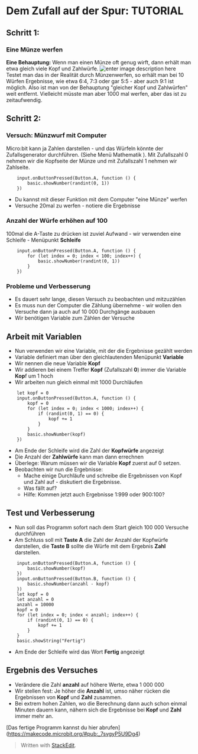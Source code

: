 # Dem Zufall auf der Spur: TUTORIAL
## Schritt 1:
### Eine Münze werfen
**Eine Behauptung:** Wenn man einen Münze oft genug wirft, dann erhält man etwa gleich viele Kopf und Zahlwürfe. 
![enter image description here](https://microbit.eeducation.at/images/thumb/1/11/Kopf_zahl.jpg/300px-Kopf_zahl.jpg)
Testet man das in der Realität durch Münzenwerfen, so erhält man bei 10 Würfen Ergebnisse, wie etwa 6:4, 7:3 oder gar 5:5 - aber auch 9:1 ist möglich. Also ist man von der Behauptung "gleicher  Kopf und Zahlwürfen" weit entfernt. Vielleicht müsste man aber 1000 mal werfen, aber das ist zu zeitaufwendig.
## Schritt 2:
### Versuch: Münzwurf mit Computer
Micro:bit kann ja Zahlen darstellen - und das Würfeln könnte der  Zufallsgenerator durchführen. (Siehe Menü Mathematik ). Mit Zufallszahl 0 nehmen wir die Kopfseite der Münze und mit Zufallszahl 1 nehmen wir Zahlseite.
```blocks
	input.onButtonPressed(Button.A, function () {
		basic.showNumber(randint(0, 1))
	})
```
 - Du kannst mit dieser Funktion mit dem Computer "eine Münze" werfen 
 - Versuche 20mal zu werfen - notiere die Ergebnisse

### Anzahl der Würfe erhöhen auf 100
100mal die A-Taste zu drücken ist zuviel Aufwand - wir verwenden eine Schleife - Menüpunkt **Schleife**
```blocks
	input.onButtonPressed(Button.A, function () {
		for (let index = 0; index < 100; index++) {
			basic.showNumber(randint(0, 1))
		}
	})
```
### Probleme und Verbesserung
 - Es dauert sehr lange, diesen Versuch zu beobachten und mitzuzählen
 - Es muss nun der Computer die Zählung übernehme - wir wollen den Versuche dann ja auch auf 10 000 Durchgänge ausbauen
 - Wir benötigen Variable zum Zählen der Versuche

## Arbeit mit Variablen
 - Nun verwenden wir eine Variable, mit der die Ergebnisse gezählt werden
 - Variable definiert man über den gleichlautenden Menüpunkt **Variable**
 - Wir nennen die neue Variable **Kopf**
 - Wir addieren bei einem Treffer **Kopf** (Zufallszahl **0**) immer die Variable **Kop**f um 1 hoch
 - Wir arbeiten nun gleich einmal mit 1000 Durchläufen
```blocks
	let kopf = 0
	input.onButtonPressed(Button.A, function () {
		kopf = 0
		for (let index = 0; index < 1000; index++) {
			if (randint(0, 1) == 0) {
				kopf += 1
			}
		}
		basic.showNumber(kopf)
	})
```
 - Am Ende der Schleife wird die Zahl der **Kopfwürfe** angezeigt
 - Die Anzahl der **Zahlwürfe** kann man dann errechnen
 - Überlege: Warum müssen wir die Variable **Kopf** zuerst auf 0 setzen.
 - Beobachten wir nun die Ergebnisse: 
	 - Mache einige Durchläufe und schreibe die Ergebnissen von Kopf und Zahl auf - diskutiert die Ergebnisse.
	 - Was fällt auf? 
	 - Hilfe: Kommen jetzt auch Ergebnisse 1:999 oder 900:100?
## Test und Verbesserung
 - Nun soll das Programm sofort nach dem Start gleich 100 000 Versuche durchführen
 - Am Schluss soll mit **Taste A** die Zahl der Anzahl der Kopfwürfe darstellen, die **Taste B** sollte die Würfe mit dem Ergebnis **Zahl** darstellen.

```blocks
	input.onButtonPressed(Button.A, function () {
	    basic.showNumber(kopf)
	})
	input.onButtonPressed(Button.B, function () {
	    basic.showNumber(anzahl - kopf)
	})
	let kopf = 0
	let anzahl = 0
	anzahl = 10000
	kopf = 0
	for (let index = 0; index < anzahl; index++) {
	    if (randint(0, 1) == 0) {
	        kopf += 1
	    }
	}
	basic.showString("Fertig")
```
 - Am Ende der Schleife wird das Wort **Fertig** angezeigt
## Ergebnis des Versuches
 - Verändere die Zahl **anzahl** auf höhere Werte, etwa 1 000 000
 - Wir stellen fest: Je höher die **Anzahl** ist, umso näher rücken die Ergebnissen von **Kopf** und **Zahl** zusammen.
 - Bei extrem hohen Zahlen, wo die Berechnung dann auch schon einmal Minuten dauern kann, nähern sich die Ergebnisse bei **Kopf** und **Zahl** immer mehr an.

[Das fertige Programm kannst du hier abrufen] (https://makecode.microbit.org/#pub:_7svgyP5U9Dg4)

> Written with [StackEdit](https://stackedit.io/).


<!--stackedit_data:
eyJoaXN0b3J5IjpbLTYwNzY0NTE5MiwtMTMwNzIzNTUwLC02MD
c2NDUxOTIsLTExMzY4Mjg0MjksLTE3OTUwNzU0NTgsMTY3MTA5
ODYxNiwxMDIxMDM3MTQ1LDE5NjE2MzQxMTUsNzczMDk5NTMyLC
04NjA4MzIxNDAsLTE2Mjk4ODI2ODAsMTU1ODg5MjE3MiwtMTEz
MDEyNzk0MiwtMTE2ODY2OTk1MCw3NjgwODY2NThdfQ==
-->